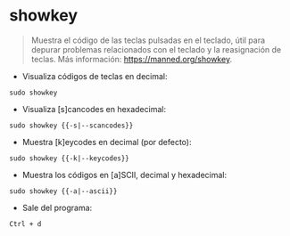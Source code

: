 # showkey

> Muestra el código de las teclas pulsadas en el teclado, útil para depurar problemas relacionados con el teclado y la reasignación de teclas.
> Más información: <https://manned.org/showkey>.

- Visualiza códigos de teclas en decimal:

`sudo showkey`

- Visualiza [s]cancodes en hexadecimal:

`sudo showkey {{-s|--scancodes}}`

- Muestra [k]eycodes en decimal (por defecto):

`sudo showkey {{-k|--keycodes}}`

- Muestra los códigos en [a]SCII, decimal y hexadecimal:

`sudo showkey {{-a|--ascii}}`

- Sale del programa:

`Ctrl + d`
